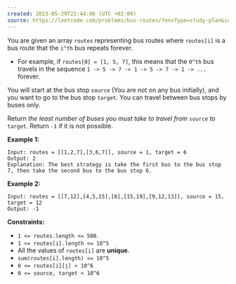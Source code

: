 ```yaml
---
created: 2023-05-29T22:44:06 (UTC +02:00)
source: https://leetcode.com/problems/bus-routes/?envType=study-plan&id=level-2
---
```

You are given an array `routes` representing bus routes where `routes[i]` is a bus route that the `i^th` bus repeats forever.

-   For example, if `routes[0] = [1, 5, 7]`, this means that the `0^th` bus travels in the sequence `1 -> 5 -> 7 -> 1 -> 5 -> 7 -> 1 -> ...` forever.

You will start at the bus stop `source` (You are not on any bus initially), and you want to go to the bus stop `target`. You can travel between bus stops by buses only.

Return _the least number of buses you must take to travel from_ `source` _to_ `target`. Return `-1` if it is not possible.

**Example 1:**

```
Input: routes = [[1,2,7],[3,6,7]], source = 1, target = 6
Output: 2
Explanation: The best strategy is take the first bus to the bus stop 7, then take the second bus to the bus stop 6.

```

**Example 2:**

```
Input: routes = [[7,12],[4,5,15],[6],[15,19],[9,12,13]], source = 15, target = 12
Output: -1

```

**Constraints:**

-   `1 <= routes.length <= 500`.
-   `1 <= routes[i].length <= 10^5`
-   All the values of `routes[i]` are **unique**.
-   `sum(routes[i].length) <= 10^5`
-   `0 <= routes[i][j] < 10^6`
-   `0 <= source, target < 10^6`
